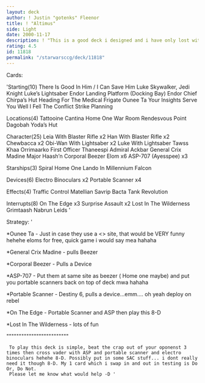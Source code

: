 ```yaml
---
layout: deck
author: ! Justin "gotenks" Fleenor
title: ! "Altimus"
side: Light
date: 2000-11-17
description: ! "This is a good deck i designed and i have only lost with once, i have modified it a bit once again :D, Cross vader in a hurry hehehe"
rating: 4.5
id: 11818
permalink: "/starwarsccg/deck/11818"
---
```

Cards: 

'Starting(10)
There Is Good In Him / I Can Save Him
Luke Skywalker, Jedi Knight
Luke’s Lightsaber
Endor Landing Platform (Docking Bay)
Endor Chief Chirpa’s Hut
Heading For The Medical Frigate
Ounee Ta
Your Insights Serve You Well
I Fell The Conflict
Strike Planning

Locations(4)
Tattooine Cantina
Home One War Room
Rendesvous Point
Dagobah Yoda’s Hut

Character(25)
Leia With Blaster Rifle x2
Han With Blaster Rifle x2
Chewbacca x2
Obi-Wan With Lightsaber x2
Luke With Lightsaber
Tawss Khaa
Orrimaarko
First Officer Thaneespi
Admiral Ackbar
General Crix Madine
Major Haash’n
Corporal Beezer
Elom x6
ASP-707 (Ayesspee) x3

Starships(3)
Spiral
Home One
Lando In Millennium Falcon

Devices(6)
Electro Binoculars x2
Portable Scanner x4

Effects(4)
Traffic Control
Matellian Savrip
Bacta Tank
Revolution

Interrupts(8)
On The Edge x3
Surprise Assault x2
Lost In The Wilderness
Grimtaash
Nabrun Leids '

Strategy: '

*Ounee Ta - Just in case they use a <> site, that would be VERY funny hehehe eloms for free, quick game i would say mea hahaha

*General Crix Madine - pulls Beezer

*Corporal Beezer - Pulls a Device

*ASP-707 - Put them at same site as beezer ( Home one maybe) and put you portable scanners back on top of deck mwa hahaha

*Portable Scanner - Destiny 6, pulls a device...emm.... oh yeah deploy on rebel

*On The Edge - Portable Scanner and ASP then play this 8-D

*Lost In The Wilderness - lots of fun



"""""""""""""""""""""""""

     To play this deck is simple, beat the crap out of your oponenst 3 times then cross vader with ASP and portable scanner and electro binoculars hehehe 8-D. Possibly put in some SAC stuff... i dont really need it though 8-D. My 1 card which i swap in and out in testing is Do Or, Do Not.
     Please let me know what would help -D '
